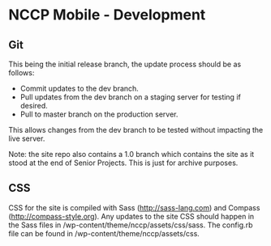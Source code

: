 # NCCP Mobile - Development

## Git

This being the initial release branch, the update process should be as follows:

* Commit updates to the dev branch.
* Pull updates from the dev branch on a staging server for testing if desired.
* Pull to master branch on the production server.

This allows changes from the dev branch to be tested without impacting the live server.

Note: the site repo also contains a 1.0 branch which contains the site as it stood at the end of Senior Projects.  This is just for archive purposes.

## CSS

CSS for the site is compiled with Sass (http://sass-lang.com) and Compass (http://compass-style.org).  Any updates to the site CSS should happen in the Sass files in /wp-content/theme/nccp/assets/css/sass.  The config.rb file can be found in /wp-content/theme/nccp/assets/css.
